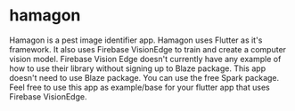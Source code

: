 # hamagon

Hamagon is a pest image identifier app. Hamagon uses Flutter as it's framework. It also uses Firebase VisionEdge to train and create a computer vision model. Firebase Vision Edge doesn't currently have any example of how to use their library without signing up to Blaze package. This app doesn't need to use Blaze package. You can use the free Spark package. Feel free to use this app as example/base for your flutter app that uses 
Firebase VisionEdge.
